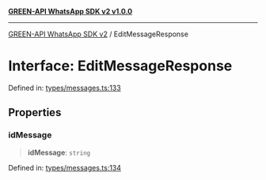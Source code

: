[**GREEN-API WhatsApp SDK v2 v1.0.0**](../README.md)

***

[GREEN-API WhatsApp SDK v2](../globals.md) / EditMessageResponse

# Interface: EditMessageResponse

Defined in: [types/messages.ts:133](https://github.com/green-api/whatsapp-api-client-js-v2/blob/6c31521abaa4e85365f3538298181cae99417bce/src/types/messages.ts#L133)

## Properties

### idMessage

> **idMessage**: `string`

Defined in: [types/messages.ts:134](https://github.com/green-api/whatsapp-api-client-js-v2/blob/6c31521abaa4e85365f3538298181cae99417bce/src/types/messages.ts#L134)
